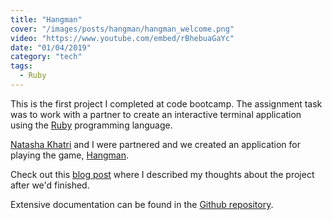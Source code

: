 ```yaml
---
title: "Hangman"
cover: "/images/posts/hangman/hangman_welcome.png"
video: "https://www.youtube.com/embed/rBhebuaGaYc"
date: "01/04/2019"
category: "tech"
tags:
  - Ruby
---
```


This is the first project I completed at code bootcamp. The assignment task was to work with a partner to create an interactive terminal application using the [Ruby](https://en.wikipedia.org/wiki/Ruby_(programming_language)) programming language.

[Natasha Khatri](https://github.com/tashk85) and I were partnered and we created an application for playing the game, [Hangman](https://en.wikipedia.org/wiki/Hangman_(game)).

Check out this [blog post](https://medium.com/@jim_farrugia/code-bootcamp-week-3-first-project-c912a9310c36) where I described my thoughts about the project after we'd finished.

Extensive documentation can be found in the [Github repository](https://github.com/Jimfarrugia/ruby_hangman).
